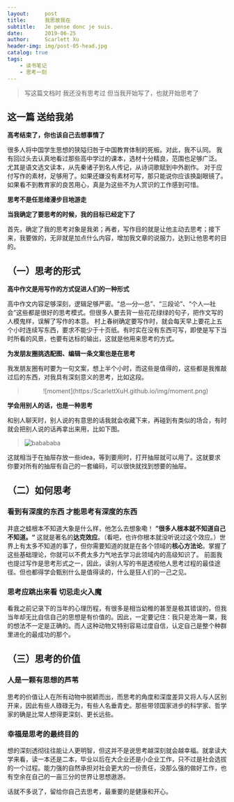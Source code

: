 ```yaml
---
layout:     post
title:      我思故我在
subtitle:   Je pense donc je suis.
date:       2019-06-25
author:     Scarlett Xu
header-img: img/post-05-head.jpg
catalog: true
tags:
    - 读书笔记
    - 思考一刻
---
```



> 写这篇文档时 我还没有思考过
> 但当我开始写了，也就开始思考了

## 这一篇 送给我弟

**高考结束了，你也该自己去想事情了**

很多人将中国学生思想的狭隘归咎于中国教育体制的死板。对此，我不认同。
我有回过头去认真地看过那些高中学过的课本，选材十分精良，范围也足够广泛。
尤其是语文选文读本，从先秦诸子到名人传记，从诗词歌赋到中外剧作。
对于应付写作的素材，足够用了。如果还嫌没有素材可写，那只能说你应该换副眼镜了。
如果看不到教育家的良苦用心，真是为这些不为人赏识的工作感到可惜。

**思考不是任思绪漫步目地游走**

**当我确定了要思考的时候，我的目标已经定下了**

首先，确定了我的思考对象是我弟；再者，写作目的就是让他主动去思考；接下来，我要做的，无非就是加点什么内容，增加我文章的说服力，达到让他思考的目的。



## （一）思考的形式


**高中作文是用写作的方式促进人们的一种形式**

高中作文内容足够深刻，逻辑足够严密。“总—分—总”、“三段论”、“个人—社会”这些都是很好的思考模式。但很多人要去背一些花花绿绿的句子，把作文写的人模鬼样，误解了写作的本意。
村上春树确定要写作时，就会每天早上要花上五个小时连续写东西，要求不能少于十页纸。有时实在没有东西可写，即使是写下当时所看的风景，也要有达标的输出，这就是他用来思考的方式。

**为发朋友圈挑选配图、编辑一条文案也是在思考**

我发朋友圈有时要为一句文案，想上半个小时，而这些是值得的，这些都是我推敲过后的东西，对我具有深刻意义的思考，比如这段。
> <div align=center>![moment](https:/ScarlettXuH.github.io/img/moment.png)

**学会用别人的话，也是一种思考**

和别人聊天时，别人说的有意思的话我就会收藏下来，再碰到有类似的场合，有时就会把别人说的话再拿出来用，比如下图。

> ![babababa](https:/ScarlettXuH.github.io/img/babababa.jpg)

这就相当于在抽屉存放一些idea，等到要用时，打开抽屉就可以用了。这就要求你要对所有的抽屉有自己的一套编码，可以很快就找到想要的抽屉。

## （二）如何思考

### 看到有深度的东西 才能思考有深度的东西

井底之蛙根本不知道大象是什么样，他怎么去想象嘞！
**”很多人根本就不知道自己不知道。“** 这就是著名的**达克效应**。（看吧，也许你根本就没听说过这个效应。）世界上有太多不知道的事了，但你需要知道的就是在各个领域的**核心方法论**。掌握了这些基础理论，你就可以不费太多力气地去学习此领域内的高级知识了。
前面我也提过写作是思考形式之一，因此，读别人写的书是透视他人思考过程的最佳途径。但也都得学会甄别什么是值得读的，什么是狂人们的一己之见。

### 思考应跳出来看 切忌走火入魔

看我之前记录下的当年的心理历程，有很多是相当幼稚的甚至是极其错误的，但我当年却无比自信自己的思想是有价值的。因此，一定要记住：我只是沧海一粟，我的想法不一定是正确的。而人这种动物又特别容易过度自信，认定自己是整个种群里进化的最成功的那个。

## （三）思考的价值

### 人是一颗有思想的芦苇

思考的价值让人在所有动物中脱颖而出，而思考的角度和深度差异又将人与人区别开来，因此有些人碌碌无为，有些人名垂青史。那些带领国家进步的科学家、哲学家的确是比常人想得更深刻、更长远些。

### 幸福是思考的最终目的

想的深刻透彻往往能让人更明智，但这并不是说思考越深刻就会越幸福。就拿读大学来看，读一本还是二本，毕业以后在大企业还是小企业工作，只不过是社会选拔的一个过程。能力强的自然承担对社会更大的一份责任，没那么强的做好工作，也有空余在自己的一亩三分的世界让思想遨游。

话就不多说了，留给你自己去思考，最重要的是健康和开心。
